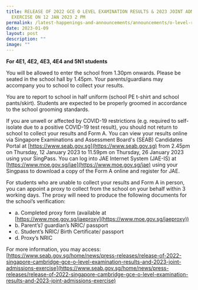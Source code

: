 ```yaml
---
title: RELEASE OF 2022 GCE O LEVEL EXAMINATION RESULTS & 2023 JOINT ADMISSIONS
  EXERCISE ON 12 JAN 2023 2 PM
permalink: /latest-happenings-and-announcements/announcements/o-level-results-jae-2023/
date: 2023-01-09
layout: post
description: ""
image: ""
---
```

**For 4E1, 4E2, 4E3, 4E4 and 5N1 students**

You will be allowed to enter the school from 1.30pm onwards. Please be seated in the school hall by 1.45pm. Your parents/guardians may accompany you to school to collect your results.

You are to report to school in half uniform (school PE t-shirt and school pants/skirt).  Students are expected to be properly groomed in accordance to the school grooming standards. 

If you are unwell or affected by COVID-19 restrictions (e.g. required to self-isolate due to a positive COVID-19 test result), you should not return to school to collect your results and Form A. You can view your results online via Singapore Examinations and Assessment Board's (SEAB) Candidates Portal at [https://www.seab.gov.sg](https://www.seab.gov.sg) from 2.45pm on Thursday, 12 January 2023 to 11.59pm on Thursday, 26 January 2023 using your SingPass. You can log into JAE Internet System (JAE-IS) at [https://www.moe.gov.sg/jae](https://www.moe.gov.sg/jae) using your Singpass to download a copy of the Form A online and register for JAE.

For students who are unable to collect your results and Form A in person, you can appoint a proxy to collect from the school on your behalf within 3 working days. The proxy will need to produce the following documents for the school’s verification:

* a.	Completed proxy form (available at [https://www.moe.gov.sg/jaeproxy](https://www.moe.gov.sg/jaeproxy))
* b.	Parent’s’/ guardian’s NRIC/ passport
* c.	Student’s NRIC/ Birth Certificate/ passport
* d.	Proxy’s NRIC

For more information, you may access:
[https://www.seab.gov.sg/home/news/press-releases/release-of-2022-singapore-cambridge-gce-o-level-examination-results-and-2023-joint-admissions-exercise](https://www.seab.gov.sg/home/news/press-releases/release-of-2022-singapore-cambridge-gce-o-level-examination-results-and-2023-joint-admissions-exercise)